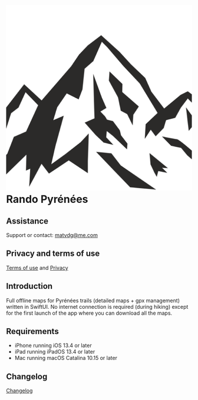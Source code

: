 # ![Rando app icon](https://github.com/matvdg/Rando/blob/2ea9ec2c2e844f4088a109c599b87ae8a6c655fc/Rando/Assets.xcassets/AppIcon.appiconset/mountain.png) Rando Pyrénées

## Assistance
Support or contact: [matvdg@me.com](matvdg@me.com)

## Privacy and terms of use

[Terms of use](https://github.com/matvdg/Rando/blob/master/tou.md) and [Privacy](https://github.com/matvdg/Rando/blob/master/privacy.md)

## Introduction
Full offline maps for Pyrénées trails (detailed maps + gpx management) written in SwiftUI.
No internet connection is required (during hiking) except for the first launch of the app where you can download all the maps.

## Requirements
- iPhone running iOS 13.4 or later
- iPad running iPadOS 13.4 or later
- Mac running macOS Catalina 10.15 or later

## Changelog
[Changelog](https://github.com/matvdg/Rando/wiki/Changelog)
